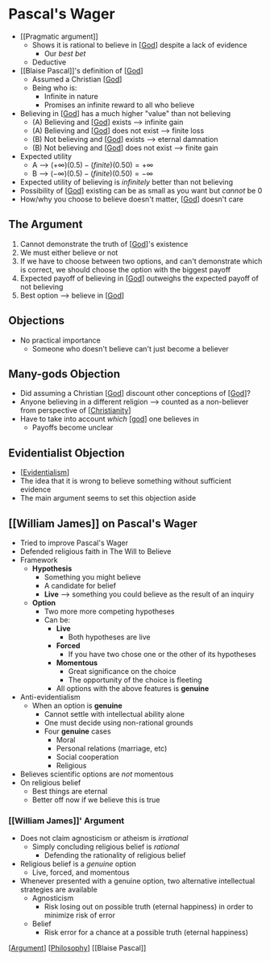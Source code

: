 # Pascal's Wager

- [[Pragmatic argument]]
  - Shows it is rational to believe in [[God]] despite a lack of evidence
    - Our _best bet_
  - Deductive
- [[Blaise Pascal]]'s definition of [[God]]
  - Assumed a Christian [[God]]
  - Being who is:
    - Infinite in nature
    - Promises an infinite reward to all who believe
- Believing in [[God]] has a much higher "value" than not believing
  - (A) Believing and [[God]] exists --> infinite gain
  - (A) Believing and [[God]] does not exist --> finite loss
  - (B) Not believing and [[God]] exists --> eternal damnation
  - (B) Not believing and [[God]] does not exist --> finite gain
- Expected utility
  - A --> $(+\infty)(0.5) - (finite)(0.50) = +\infty$
  - B --> $(-\infty)(0.5) - (finite)(0.50) = -\infty$
- Expected utility of believing is _infinitely_ better than not believing
- Possibility of [[God]] existing can be as small as you want but _cannot_ be 0
- How/why you choose to believe doesn't matter, [[God]] doesn't care

## The Argument

1. Cannot demonstrate the truth of [[God]]'s existence
2. We must either believe or not
3. If we have to choose between two options, and can't demonstrate which is correct, we should choose the option with the biggest payoff
4. Expected payoff of believing in [[God]] outweighs the expected payoff of not believing
5. Best option --> believe in [[God]]

## Objections

- No practical importance
  - Someone who doesn't believe can't just become a believer

## Many-gods Objection

- Did assuming a Christian [[God]] discount other conceptions of [[God]]?
- Anyone believing in a different religion --> counted as a non-believer from perspective of [[Christianity]]
- Have to take into account _which_ [[god]] one believes in
  - Payoffs become unclear

## Evidentialist Objection

- [[Evidentialism]]
- The idea that it is wrong to believe something without sufficient evidence
- The main argument seems to set this objection aside

## [[William James]] on Pascal's Wager

- Tried to improve Pascal's Wager
- Defended religious faith in The Will to Believe
- Framework
  - **Hypothesis**
    - Something you might believe
    - A candidate for belief
    - **Live** --> something you could believe as the result of an inquiry
  - **Option**
    - Two more more competing hypotheses
    - Can be:
      - **Live**
        - Both hypotheses are live
      - **Forced**
        - If you have two chose one or the other of its hypotheses
      - **Momentous**
        - Great significance on the choice
        - The opportunity of the choice is fleeting
      - All options with the above features is **genuine**
- Anti-evidentialism
  - When an option is **genuine**
    - Cannot settle with intellectual ability alone
    - One must decide using non-rational grounds
    - Four **genuine** cases
      - Moral
      - Personal relations (marriage, etc)
      - Social cooperation
      - Religious
- Believes scientific options are _not_ momentous
- On religious belief
  - Best things are eternal
  - Better off now if we believe this is true

### [[William James]]' Argument

- Does not claim agnosticism or atheism is _irrational_
  - Simply concluding religious belief is _rational_
    - Defending the rationality of religious belief
- Religious belief is a _genuine_ option
  - Live, forced, and momentous
- Whenever presented with a genuine option, two alternative intellectual strategies are available
  - Agnosticism
    - Risk losing out on possible truth (eternal happiness) in order to minimize risk of error
  - Belief
    - Risk error for a chance at a possible truth (eternal happiness)

[[Argument]] [[Philosophy]] [[Blaise Pascal]]

[//begin]: # "Autogenerated link references for markdown compatibility"
[pragmatic-argument]: pragmatic-argument "Pragmatic "
[god]: god "God"
[blaise-pascal]: blaise-pascal "Blaise Pascal"
[christianity]: christianity "Christianity"
[evidentialism]: evidentialism "Evidentialism"
[william-james]: william-james "William James"
[argument]: argument "Arguments"
[philosophy]: philosophy "Philosophy"
[//end]: # "Autogenerated link references"